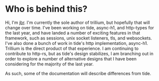 # Who is behind this?

Hi, I'm [jbr](https://github.com/jbr). I'm currently the sole author
of trillium, but hopefully that will change over time. I've been working
on tide, async-h1, and http-types for the last year, and have landed a
number of exciting features in that framework, such as sessions, unix
socket listeners, tls, and websockets. I've also done a bunch of work
in tide's http implementation, async-h1. Trillium is the direct product of
that experience. I am continuing to contribute to http-rs, but as
tide's design stabilizes, I am branching out in order to explore a
number of alternative designs that I have been considering for the
majority of the last year.

As such, some of the documentation will describe differences from
tide.
